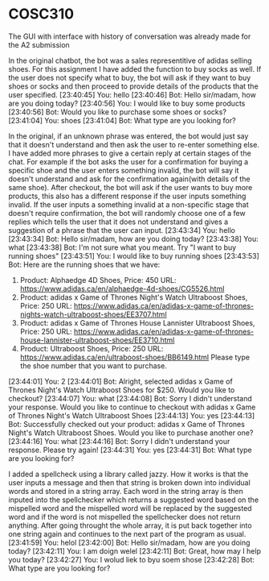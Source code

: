 # COSC310

The GUI with interface with history of conversation was already made for the A2 submission

  In the original chatbot, the bot was a sales representitive of adidas selling shoes. For this assignment I have added the function to buy socks as well. If the user does not specify what to buy, the bot will ask if they want to buy shoes or socks and then proceed to provide details of the products that the user specified.
[23:40:45] You: hello
[23:40:46] Bot: Hello sir/madam, how are you doing today?
[23:40:56] You: I would like to buy some products
[23:40:56] Bot: Would you like to purchase some shoes or socks?
[23:41:04] You: shoes
[23:41:04] Bot: What type are you looking for?

  In the original, if an unknown phrase was entered, the bot would just say that it doesn't understand and then ask the user to re-enter something else. I have added more phrases to give a certain reply at certain stages of the chat. For example if the bot asks the user for a confirmation for buying a specific shoe and the user enters something invalid, the bot will say it doesn't understand and ask for the confirmation again(with details of the same shoe). After checkout, the bot will ask if the user wants to buy more products, this also has a different response if the user inputs something invalid. If the user inputs a something invalid at a non-specific stage that doesn't require confirmation, the bot will randomly choose one of a few replies which tells the user that it does not understand and gives a suggestion of a phrase that the user can input.
[23:43:34] You: hello
[23:43:34] Bot: Hello sir/madam, how are you doing today?
[23:43:38] You: what
[23:43:38] Bot: I'm not sure what you meant. Try "I want to buy running shoes"
[23:43:51] You: I would like to buy running shoes
[23:43:53] Bot: Here are the running shoes that we have: 

1) Product: Alphaedge 4D Shoes, Price: 450
URL: https://www.adidas.ca/en/alphaedge-4d-shoes/CG5526.html
2) Product: adidas x Game of Thrones Night's Watch Ultraboost Shoes, Price: 250
URL: https://www.adidas.ca/en/adidas-x-game-of-thrones-nights-watch-ultraboost-shoes/EE3707.html
3) Product: adidas x Game of Thrones House Lannister Ultraboost Shoes, Price: 250
URL: https://www.adidas.ca/en/adidas-x-game-of-thrones-house-lannister-ultraboost-shoes/EE3710.html
4) Product: Ultraboost Shoes, Price: 250
URL: https://www.adidas.ca/en/ultraboost-shoes/BB6149.html
 Please type the shoe number that you want to purchase.
 
[23:44:01] You: 2
[23:44:01] Bot: Alright, selected adidas x Game of Thrones Night's Watch Ultraboost Shoes for $250. Would you like to checkout?
[23:44:07] You: what
[23:44:08] Bot: Sorry I didn't understand your response. Would you like to continue to checkout with adidas x Game of Thrones Night's Watch Ultraboost Shoes
[23:44:13] You: yes
[23:44:13] Bot: Successfully checked out your product: adidas x Game of Thrones Night's Watch Ultraboost Shoes.
Would you like to purchase another one?
[23:44:16] You: what
[23:44:16] Bot: Sorry I didn't understand your response. Please try again!
[23:44:31] You: yes
[23:44:31] Bot: What type are you looking for?

  I added a spellcheck using a library called jazzy. How it works is that the user inputs a message and then that string is broken down into individual words and stored in a string array. Each word in the string array is then inputed into the spellchecker which returns a suggested word based on the mispelled word and the mispelled word will be replaced by the suggested word and if the word is not mispelled the spellchecker does not return anything. After going throught the whole array, it is put back together into one string again and continues to the next part of the program as usual.
[23:41:59] You: helol
[23:42:00] Bot: Hello sir/madam, how are you doing today?
[23:42:11] You: I am doign welel
[23:42:11] Bot: Great, how may I help you today?
[23:42:27] You: I wolud liek to byu soem shose
[23:42:28] Bot: What type are you looking for?

